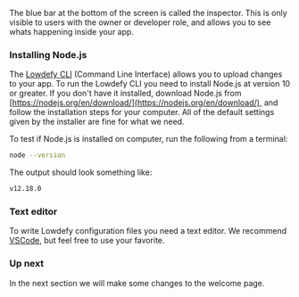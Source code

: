 The blue bar at the bottom of the screen is called the inspector. This is only visible to users with the owner or developer role, and allows you to see whats happening inside your app.

### Installing Node.js

The [Lowdefy CLI](cli) (Command Line Interface) allows you to upload changes to your app. To run the Lowdefy CLI you need to install Node.js at version 10 or greater. If you don't have it installed, download Node.js from [https://nodejs.org/en/download/](https://nodejs.org/en/download/), and follow the installation steps for your computer. All of the default settings given by the installer are fine for what we need.

To test if Node.js is installed on computer, run the following from a terminal:

```bash
node --version
```

The output should look something like:
```bash
v12.18.0
```

### Text editor

To write Lowdefy configuration files you need a text editor. We recommend [VSCode](https://code.visualstudio.com/download), but feel free to use your favorite.


### Up next

In the next section we will make some changes to the welcome page.